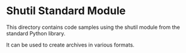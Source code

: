 # Shutil Standard Module

This directory contains code samples using the shutil module from the standard Python library.

It can be used to create archives in various formats.
